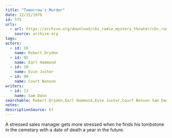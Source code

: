 ```yaml
---
title: "Tomorrow's Murder"
date: 12/31/1976
id: 575
urls: 
  - url: https://archive.org/download/cbs_radio_mystery_theater/cbs_radio_mystery_theater-0551-0600.zip/cbs_radio_mystery_theater-0551-0600%2Fcbsrmt_0575_tomorrows_murder.mp3
    source: archive-org
tags: 
actors:  
  - id: 16
    name: Robert Dryden  
  - id: 95
    name: Earl Hammond  
  - id: 10
    name: Evie Juster  
  - id: 90
    name: Court Benson
writers:  
  - id: 13
    name: Sam Dann
searchable: Robert Dryden,Earl Hammond,Evie Juster,Court Benson Sam Dann
notes: 
descriptionSource: kf
---
```

A stressed sales manager gets more stressed when he finds his tombstone in the cemetary with a date of death a year in the future.